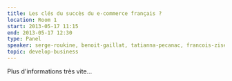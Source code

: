 ```yaml
---
title: Les clés du succès du e-commerce français ?
location: Room 1
start: 2013-05-17 11:15
end: 2013-05-17 12:30
type: Panel
speaker: serge-roukine, benoit-gaillat, tatianna-pecanac, francois-ziserman
topic: develop-business
---
```


Plus d'informations très vite...